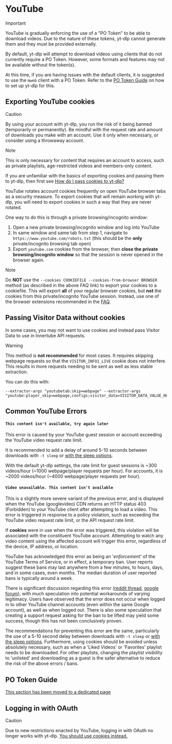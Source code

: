 # YouTube

> [!IMPORTANT]
> YouTube is gradually enforcing the use of a "PO Token" to be able to download videos. Due to the nature of these tokens, yt-dlp cannot generate them and they must be provided externally.
> 
> By default, yt-dlp will attempt to download videos using clients that do not currently require a PO Token. However, some formats and features may not be available without the token(s).
> 
> At this time, if you are having issues with the default clients, it is suggested to use the `mweb` client with a PO Token. Refer to the [PO Token Guide](https://github.com/yt-dlp/yt-dlp/wiki/PO-Token-Guide) on how to set up yt-dlp for this.

## Exporting YouTube cookies

> [!CAUTION]
> By using your account with yt-dlp, you run the risk of it being banned (temporarily or permanently).
> Be mindful with the request rate and amount of downloads you make with an account. Use it only when necessary, or consider using a throwaway account.

> [!NOTE]
> This is only necessary for content that requires an account to access, such as private playlists, age-restricted videos and members-only content.

If you are unfamiliar with the basics of exporting cookies and passing them to yt-dlp, then first see [How do I pass cookies to yt-dlp?](https://github.com/yt-dlp/yt-dlp/wiki/FAQ#how-do-i-pass-cookies-to-yt-dlp)

YouTube rotates account cookies frequently on open YouTube browser tabs as a security measure.
To export cookies that will remain working with yt-dlp, you will need to export cookies in such a way that they are never rotated. 

One way to do this is through a private browsing/incognito window:
1. Open a new private browsing/incognito window and log into YouTube
2. In same window and same tab from step 1, navigate to `https://www.youtube.com/robots.txt` (this should be the **only** private/incognito browsing tab open)
3. Export `youtube.com` cookies from the browser, then **close the private browsing/incognito window** so that the session is never opened in the browser again.

> [!NOTE]
> Do **NOT** use the `--cookies COOKIEFILE --cookies-from-browser BROWSER` method (as described in the above FAQ link) to export your cookies to a cookiefile. This will export **all** of your regular browser cookies, but **not** the cookies from this private/incognito YouTube session. Instead, use one of the browser extensions recommended in the [FAQ](https://github.com/yt-dlp/yt-dlp/wiki/FAQ#how-do-i-pass-cookies-to-yt-dlp).


## Passing Visitor Data without cookies

In some cases, you may not want to use cookies and instead pass Visitor Data to use in Innertube API requests. 

> [!WARNING]
> This method is **not recommended** for most cases. It requires skipping webpage requests so that the `VISITOR_INFO1_LIVE` cookie does not interfere. This results in more requests needing to be sent as well as less stable extraction.

You can do this with:

    --extractor-args "youtubetab:skip=webpage" --extractor-args "youtube:player_skip=webpage,configs;visitor_data=VISITOR_DATA_VALUE_HERE"

## Common YouTube Errors

#### `This content isn't available, try again later`
This error is caused by your YouTube guest session or account exceeding the YouTube video request rate limit. 

It is recommended to add a delay of around 5-10 seconds between downloads with `-t sleep` or [with the sleep options](https://github.com/yt-dlp/yt-dlp#workarounds).

With the default yt-dlp settings, the rate limit for guest sessions is ~300 videos/hour (~1000 webpage/player requests per hour). For accounts, it is ~2000 videos/hour (~4000 webpage/player requests per hour).

#### `Video unavailable. This content isn't available`
This is a slightly more severe variant of the previous error, and is displayed when the YouTube (googlevideo) CDN returns an HTTP status 403 (Forbidden) to your YouTube client after attempting to load a video. This error is triggered in response to a policy violation, such as exceeding the YouTube video request rate limit, or the API request rate limit.

If **cookies** were in use when the error was triggered, this violation will be associated with the constituent YouTube account. Attempting to watch any video content using the affected account will trigger this error, regardless of the device, IP address, or location.

YouTube has acknowledged this error as being an '_enforcement_' of the YouTube Terms of Service, or in effect, a temporary ban. User reports suggest these bans may last anywhere from a few minutes, to hours, days, and in some cases, even months. The median duration of user reported bans is typically around a week.

There is significant discussion regarding this error ([reddit thread](https://www.reddit.com/r/youtube/comments/1f4n18h/video_unavailable_this_content_isnt_available/), [google forum](https://support.google.com/youtube/thread/294302773/video-unavailable-this-content-isn-t-available-cannot-watch-anything-on-pc-browsers)), with much speculation into potential workarounds of varying legitimacy. Users have observed that the error does not occur when logged in to other YouTube channel accounts (even within the same Google account), as well as when logged out. There is also some speculation that creating a support request asking for the ban to be lifted may yield some success, though this has not been conclusively proven.

The recommendations for preventing this error are the same, particularly the use of a 5-10 second delay between downloads with `-t sleep` or [with the sleep options](https://github.com/yt-dlp/yt-dlp#workarounds). Furthermore, using cookies should be avoided unless absolutely necessary, such as when a 'Liked Videos' or 'Favorites' playlist needs to be downloaded. For other playlists, changing the playlist visibility to 'unlisted' and downloading as a guest is the safer alternative to reduce the risk of the above errors / bans.

## PO Token Guide

[This section has been moved to a dedicated page](https://github.com/yt-dlp/yt-dlp/wiki/PO-Token-Guide)

## Logging in with OAuth

> [!CAUTION]
> Due to new restrictions enacted by YouTube, logging in with OAuth no longer works with yt-dlp. [You should use cookies instead.](#exporting-youtube-cookies)

